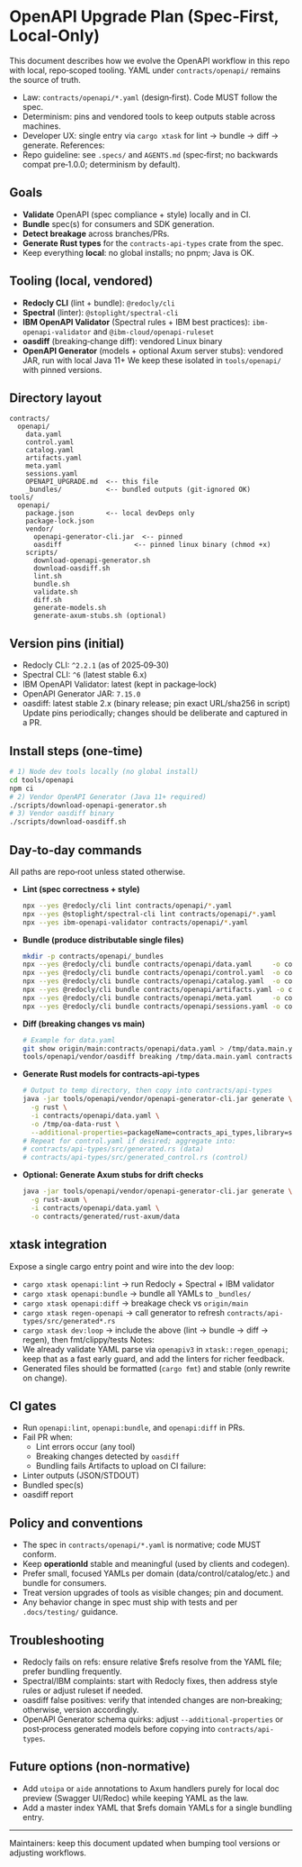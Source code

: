 # OpenAPI Upgrade Plan (Spec‑First, Local‑Only)
This document describes how we evolve the OpenAPI workflow in this repo with local, repo‑scoped tooling. YAML under `contracts/openapi/` remains the source of truth.
- Law: `contracts/openapi/*.yaml` (design‑first). Code MUST follow the spec.
- Determinism: pins and vendored tools to keep outputs stable across machines.
- Developer UX: single entry via `cargo xtask` for lint → bundle → diff → generate.
References:
- Repo guideline: see `.specs/` and `AGENTS.md` (spec‑first; no backwards compat pre‑1.0.0; determinism by default).
## Goals
- **Validate** OpenAPI (spec compliance + style) locally and in CI.
- **Bundle** spec(s) for consumers and SDK generation.
- **Detect breakage** across branches/PRs.
- **Generate Rust types** for the `contracts-api-types` crate from the spec.
- Keep everything **local**: no global installs; no pnpm; Java is OK.
## Tooling (local, vendored)
- **Redocly CLI** (lint + bundle): `@redocly/cli`
- **Spectral** (linter): `@stoplight/spectral-cli`
- **IBM OpenAPI Validator** (Spectral rules + IBM best practices): `ibm-openapi-validator` and `@ibm-cloud/openapi-ruleset`
- **oasdiff** (breaking‑change diff): vendored Linux binary
- **OpenAPI Generator** (models + optional Axum server stubs): vendored JAR, run with local Java 11+
We keep these isolated in `tools/openapi/` with pinned versions.
## Directory layout
```
contracts/
  openapi/
    data.yaml
    control.yaml
    catalog.yaml
    artifacts.yaml
    meta.yaml
    sessions.yaml
    OPENAPI_UPGRADE.md  <-- this file
    _bundles/           <-- bundled outputs (git-ignored OK)
tools/
  openapi/
    package.json        <-- local devDeps only
    package-lock.json
    vendor/
      openapi-generator-cli.jar  <-- pinned
      oasdiff                  <-- pinned linux binary (chmod +x)
    scripts/
      download-openapi-generator.sh
      download-oasdiff.sh
      lint.sh
      bundle.sh
      validate.sh
      diff.sh
      generate-models.sh
      generate-axum-stubs.sh (optional)
```
## Version pins (initial)
- Redocly CLI: `^2.2.1` (as of 2025‑09‑30)
- Spectral CLI: `^6` (latest stable 6.x)
- IBM OpenAPI Validator: latest (kept in package‑lock)
- OpenAPI Generator JAR: `7.15.0`
- oasdiff: latest stable 2.x (binary release; pin exact URL/sha256 in script)
Update pins periodically; changes should be deliberate and captured in a PR.
## Install steps (one‑time)
```bash
# 1) Node dev tools locally (no global install)
cd tools/openapi
npm ci
# 2) Vendor OpenAPI Generator (Java 11+ required)
./scripts/download-openapi-generator.sh
# 3) Vendor oasdiff binary
./scripts/download-oasdiff.sh
```
## Day‑to‑day commands
All paths are repo‑root unless stated otherwise.
- **Lint (spec correctness + style)**
  ```bash
  npx --yes @redocly/cli lint contracts/openapi/*.yaml
  npx --yes @stoplight/spectral-cli lint contracts/openapi/*.yaml
  npx --yes ibm-openapi-validator contracts/openapi/*.yaml
  ```
- **Bundle (produce distributable single files)**
  ```bash
  mkdir -p contracts/openapi/_bundles
  npx --yes @redocly/cli bundle contracts/openapi/data.yaml     -o contracts/openapi/_bundles/data.bundle.yaml
  npx --yes @redocly/cli bundle contracts/openapi/control.yaml  -o contracts/openapi/_bundles/control.bundle.yaml
  npx --yes @redocly/cli bundle contracts/openapi/catalog.yaml  -o contracts/openapi/_bundles/catalog.bundle.yaml
  npx --yes @redocly/cli bundle contracts/openapi/artifacts.yaml -o contracts/openapi/_bundles/artifacts.bundle.yaml
  npx --yes @redocly/cli bundle contracts/openapi/meta.yaml     -o contracts/openapi/_bundles/meta.bundle.yaml
  npx --yes @redocly/cli bundle contracts/openapi/sessions.yaml -o contracts/openapi/_bundles/sessions.bundle.yaml
  ```
- **Diff (breaking changes vs main)**
  ```bash
  # Example for data.yaml
  git show origin/main:contracts/openapi/data.yaml > /tmp/data.main.yaml
  tools/openapi/vendor/oasdiff breaking /tmp/data.main.yaml contracts/openapi/data.yaml --fail-on-changes
  ```
- **Generate Rust models for contracts‑api‑types**
  ```bash
  # Output to temp directory, then copy into contracts/api-types
  java -jar tools/openapi/vendor/openapi-generator-cli.jar generate \
    -g rust \
    -i contracts/openapi/data.yaml \
    -o /tmp/oa-data-rust \
    --additional-properties=packageName=contracts_api_types,library=serde
  # Repeat for control.yaml if desired; aggregate into:
  # contracts/api-types/src/generated.rs (data)
  # contracts/api-types/src/generated_control.rs (control)
  ```
- **Optional: Generate Axum stubs for drift checks**
  ```bash
  java -jar tools/openapi/vendor/openapi-generator-cli.jar generate \
    -g rust-axum \
    -i contracts/openapi/data.yaml \
    -o contracts/generated/rust-axum/data
  ```
## xtask integration
Expose a single cargo entry point and wire into the dev loop:
- `cargo xtask openapi:lint` → run Redocly + Spectral + IBM validator
- `cargo xtask openapi:bundle` → bundle all YAMLs to `_bundles/`
- `cargo xtask openapi:diff` → breakage check vs `origin/main`
- `cargo xtask regen-openapi` → call generator to refresh `contracts/api-types/src/generated*.rs`
- `cargo xtask dev:loop` → include the above (lint → bundle → diff → regen), then fmt/clippy/tests
Notes:
- We already validate YAML parse via `openapiv3` in `xtask::regen_openapi`; keep that as a fast early guard, and add the linters for richer feedback.
- Generated files should be formatted (`cargo fmt`) and stable (only rewrite on change).
## CI gates
- Run `openapi:lint`, `openapi:bundle`, and `openapi:diff` in PRs.
- Fail PR when:
  - Lint errors occur (any tool)
  - Breaking changes detected by `oasdiff`
  - Bundling fails
Artifacts to upload on CI failure:
- Linter outputs (JSON/STDOUT)
- Bundled spec(s)
- oasdiff report
## Policy and conventions
- The spec in `contracts/openapi/*.yaml` is normative; code MUST conform.
- Keep **operationId** stable and meaningful (used by clients and codegen).
- Prefer small, focused YAMLs per domain (data/control/catalog/etc.) and bundle for consumers.
- Treat version upgrades of tools as visible changes; pin and document.
- Any behavior change in spec must ship with tests and  per `.docs/testing/` guidance.
## Troubleshooting
- Redocly fails on refs: ensure relative $refs resolve from the YAML file; prefer bundling frequently.
- Spectral/IBM complaints: start with Redocly fixes, then address style rules or adjust ruleset if needed.
- oasdiff false positives: verify that intended changes are non‑breaking; otherwise, version accordingly.
- OpenAPI Generator schema quirks: adjust `--additional-properties` or post‑process generated models before copying into `contracts/api-types`.
## Future options (non‑normative)
- Add `utoipa` or `aide` annotations to Axum handlers purely for local doc preview (Swagger UI/Redoc) while keeping YAML as the law.
- Add a master index YAML that $refs domain YAMLs for a single bundling entry.
---
Maintainers: keep this document updated when bumping tool versions or adjusting workflows.
